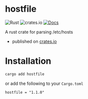 # hostfile
![Rust](https://github.com/aneeshdurg/hostfile/workflows/Rust/badge.svg)
![crates.io](https://img.shields.io/crates/v/hostfile.svg)
[![Docs](https://docs.rs/hostfile/badge.svg)](https://docs.rs/hostfile)

A rust crate for parsing /etc/hosts

+ published on [crates.io](https://crates.io/crates/hostfile)

# Installation

```bash
cargo add hostfile
```

or add the following to your `Cargo.toml`

```
hostfile = "1.1.0"
```
